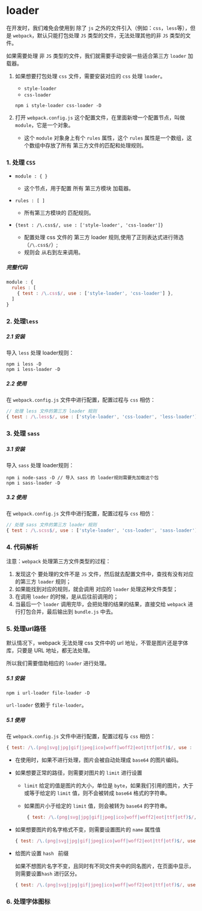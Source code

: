 # loader

在开发时，我们难免会使用到 除了 `js` 之外的文件引入（例如：`css`，`less`等），但是 `webpack`，默认只能打包处理 `JS` 类型的文件，无法处理其他的非 `JS` 类型的文件。

如果需要处理 非 `JS` 类型的文件，我们就需要手动安装一些适合第三方 `loader` 加载器。

1. 如果想要打包处理 `css` 文件，需要安装对应的 `css` 处理 `loader`。

   - `style-loader`
   - `css-loader`

   ```shell
   npm i style-loader css-loader -D 
   ```

2. 打开 `webpack.config.js` 这个配置文件，在里面新增一个配置节点，叫做 `module`，它是一个对象。

	- 这个 `module` 对象身上有个 `rules` 属性，这个 `rules` 属性是一个数组，这个数组中存放了所有 第三方文件的匹配和处理规则。



### 1. 处理 `CSS`

- `module : { }`
  - 这个节点，用于配置 所有 第三方模块 加载器。

- `rules : [ ]`
  - 所有第三方模块的 匹配规则。

- `{test : /\.css$/, use : ['style-loader', 'css-loader']}` 
  - 配置处理 css 文件的 第三方 loader 规则,使用了正则表达式进行筛选（`/\.css$/`）;
  - 规则会 从右到左来调用。

##### 完整代码

```javascript
module : {
  rules : [
    { test : /\.css$/, use : ['style-loader', 'css-loader'] },
  ]
}
```



### 2. 处理`less`

##### 2.1 安装

导入 `less` 处理 loader规则：

```shell
npm i less -D
npm i less-loader -D
```

##### 2.2 使用

在 `webpack.config.js` 文件中进行配置，配置过程与 `css` 相仿：

```javascript
// 处理 less 文件的第三方 loader 规则
{ test : /\.less$/, use : ['style-loader', 'css-loader', 'less-loader'] },
```



### 3. 处理 `sass`

##### 3.1 安装

导入 `sass` 处理 loader规则：

```shell
npm i node-sass -D // 导入 sass 的 loader规则需要先加载这个包
npm i sass-loader -D
```

##### 3.2 使用

在 `webpack.config.js` 文件中进行配置，配置过程与 `css` 相仿：

```javascript
// 处理 sass 文件的第三方 loader 规则
{ test : /\.scss$/, use : ['style-loader', 'css-loader', 'sass-loader'] }
```





### 4. 代码解析

注意：`webpack` 处理第三方文件类型的过程：

1. 发现这个 要处理的文件不是 `JS` 文件，然后就去配置文件中，查找有没有对应的第三方 `loader` 规则；
2. 如果能找到对应的规则，就会调用 对应的 `loader` 处理这种文件类型；
3. 在调用 `loader` 的时候，是从后往前调用的；
4. 当最后一个 `loader` 调用完毕，会把处理的结果的结果，直接交给 `webpack` 进行打包合并，最后输出到 `bundle.js` 中去。



### 5. 处理url路径

默认情况下，webpack 无法处理 css 文件中的 url 地址，不管是图片还是字体库，只要是 URL 地址，都无法处理。

所以我们需要借助相应的 `loader` 进行处理。

##### 5.1 安装

```shell
npm i url-loader file-loader -D
```

`url-loader` 依赖于 `file-loader`。

##### 5.1 使用

在 `webpack.config.js` 文件中进行配置，配置过程与 `css` 相仿：

```javascript
{ test: /\.(png|svg|jpg|gif|jpeg|ico|woff|woff2|eot|ttf|otf)$/, use : 'url-loader' }
```

- 在使用时，如果不进行处理，图片会被自动处理成 `base64` 的图片编码。

- 如果想要正常的路径，则需要对图片的 `limit` 进行设置

  - `limit` 给定的值是图片的大小，单位是 `byte`，如果我们引用的图片，大于或等于给定的 `limit` 值，则不会被转成 `base64` 格式的字符串。

  - 如果图片小于给定的 `limit` 值，则会被转为 `base64` 的字符串。

    ```javascript
     { test: /\.(png|svg|jpg|gif|jpeg|ico|woff|woff2|eot|ttf|otf)$/, use : 'url-loader?limit=1000' }
    ```

- 如果想要图片的名字格式不变，则需要设置图片的 `name` 属性值

  ```javascript
  { test: /\.(png|svg|jpg|gif|jpeg|ico|woff|woff2|eot|ttf|otf)$/, use : 'url-loader?limit=1000&name=[name].[ext]' }
  ```

- 给图片设置 `hash ` 前缀

  如果不想图片名字不变，且同时有不同文件夹中的同名图片，在页面中显示，则需要设置`hash` 进行区分。

  ```javascript
  { test: /\.(png|svg|jpg|gif|jpeg|ico|woff|woff2|eot|ttf|otf)$/, use : 'url-loader?limit=1000&name=[hash:8]-[name].[ext]' }
  ```



### 6. 处理字体图标



